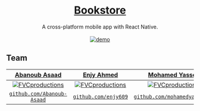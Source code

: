<div align="center">
  <a href="https://github.com/Abanoub-Asaad/Bookstore">
    <h1>Bookstore</h1>
  </a>
  A cross-platform mobile app with React Native.
  <br />
  <br />
  <a href="https://youtu.be/BA9ea7dTD2E">
    <img src="https://github.com/Abanoub-Asaad/Bookstore/blob/master/Bookstore/src/Screens/Images/BookstoreVideo.gif" alt="demo" />
  </a>
 </div>

## Team

| <a href="https://github.com/Abanoub-Asaad" target="_blank">**Abanoub Asaad**</a> | <a href="https://github.com/enjy609" target="_blank">**Enjy Ahmed**</a> | <a href="https://github.com/mohamedyasser27" target="_blank">**Mohamed Yasser**</a> |
| :---: |:---:| :---:|
| [![FVCproductions](https://avatars3.githubusercontent.com/u/48657780?s=400&u=f834166f713fa710fa800db471e6113f5e8f9b1f&v=4)](https://github.com/Abanoub-Asaad)    | [![FVCproductions](https://avatars2.githubusercontent.com/u/61556339?s=400&u=6304fa5fa98d9023e9f798c49bd555b7f4b6a47c&v=4)](https://github.com/enjy609) | [![FVCproductions](https://avatars3.githubusercontent.com/u/46022854?s=400&v=4)](https://github.com/mohamedyasser27)  |
| <a href="https://github.com/Abanoub-Asaad" target="_blank">`github.com/Abanoub-Asaad`</a> | <a href="https://github.com/enjy609" target="_blank">`github.com/enjy609`</a> | <a href="https://github.com/mohamedyasser27" target="_blank">`github.com/mohamedyasser27`</a> |


